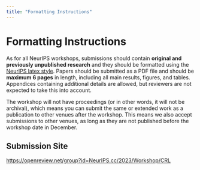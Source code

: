 ```yaml
---
title: "Formatting Instructions"
---
```


# Formatting Instructions

As for all NeurIPS workshops, submissions should contain **original and previously unpublished research** and they should be formatted using the [NeurIPS latex style](https://neurips.cc/Conferences/2023/PaperInformation/StyleFiles). Papers should be submitted as a PDF file and should be **maximum 6 pages** in length, including all main results, figures, and tables. Appendices containing additional details are allowed, but reviewers are not expected to take this into account. 

The workshop will not have proceedings (or in other words, it will not be archival), which means you can submit the same or extended work as a publication to other venues after the workshop. This means we also accept submissions to other venues, as long as they are not published before the workshop date in December.

## Submission Site

https://openreview.net/group?id=NeurIPS.cc/2023/Workshop/CRL


<!-- ## Camera-Ready Revisions 

Camera-Ready revisions are now enabled in OpenReview. While the workshop has no official proceedings, we strongly encourage you to submit a revised "camera-ready" version taking reviewers' comments and suggestions into account. We suggest uploading a revised version prior to the workshop, and possibly another final version (incorporating additional feedback from the poster session and workshop) by the revision deadline of 12 August, one week after the workshop. 


## Updated Style-File 

To prepare your revision/camera-ready version, please use the following template: https://www.overleaf.com/read/jcgtpdmnkfhy [Menu -> Download Source -> unzip -> replace previous style file with the new uaicrl2022.cls -> add \documentclass[accepted]{uaicrl2022} to your tex file] -->

